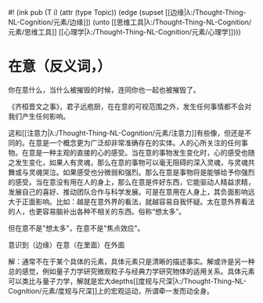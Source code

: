 #! (ink pub (T i) (attr (type Topic)) (edge (supset [[边缘|λ:/Thought-Thing-NL-Cognition/元素/边缘]]) (unto [[思维工具|λ:/Thought-Thing-NL-Cognition/元素/思维工具]] [[心理学|λ:/Thought-Thing-NL-Cognition/元素/心理学]])))

# 在意（反义词，）

你在意什么，当什么被摧毁的时候，连同你也一起也被摧毁了。

《齐桓晋文之事》，君子远庖厨，在在意的可视范围之外，发生任何事情都不会对我们产生任何影响。

这和[[注意力|λ:/Thought-Thing-NL-Cognition/元素/注意力]]有些像，但还是不同的。在意是一个概念更为广泛却非常准确存在的实体。人的心所关注的任何事物。在意是一种主观的直接的心的感受。当在意的事物发生变化时，心的感受也随之发生变化，如果人有灵魂，那么在意的事物可以毫无阻碍的深入灵魂，与灵魂共舞或与灵魂哭泣。如果感受也分微弱和强烈。那么在意是事物将是能够给予你强烈的感受。当在意没有用在人的身上，那么在意是件好东西，它能驱动人精益求精，发展自己的喜好、推动团队合作与科学发展。可是在意用在人身上，其负面影响远大于正面影响。比如：越是在意外界的看法，就越容易自我怀疑。太在意外界看法的人，也更容易脑补出各种不相关的东西。俗称“想太多”。

但在意不是"想太多"，在意不是"焦点效应"。


意识到（边缘）在意（在里面）在外面


解：通常不在于某个具体的元素，具体元素只是清晰的描述事实。解或许是另一种总的感觉，例如量子力学研究微观粒子与经典力学研究物体的适用关系。具体元素可以类比与量子力学，解就是宏大depths[[度规与尺深|λ:/Thought-Thing-NL-Cognition/元素/度规与尺深]]上的宏观运动，所谓牵一发而动全身。